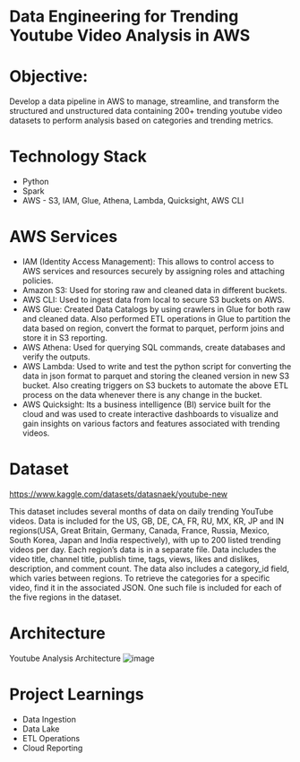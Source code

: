# Data Engineering for Trending Youtube Video Analysis in AWS

# Objective:

Develop a data pipeline in AWS to manage, streamline, and transform the structured and unstructured data containing 200+ trending youtube video datasets to perform analysis based on categories and trending metrics.

# Technology Stack

- Python
- Spark
- AWS - S3, IAM, Glue, Athena, Lambda, Quicksight, AWS CLI
  
# AWS Services
- IAM (Identity Access Management): This allows to control access to AWS services and resources securely by assigning roles and attaching policies.
- Amazon S3: Used for storing raw and cleaned data in different buckets.
- AWS CLI: Used to ingest data from local to secure S3 buckets on AWS.
- AWS Glue: Created Data Catalogs by using crawlers in Glue for both raw and cleaned data. Also performed ETL operations in Glue to partition the data based on region, convert the format to parquet, perform joins and store it in S3 reporting.
- AWS Athena: Used for querying SQL commands, create databases and verify the outputs.
- AWS Lambda: Used to write and test the python script for converting the data in json format to parquet and storing the cleaned version in new S3 bucket. Also creating triggers on S3 buckets to automate the above ETL process on the data whenever there is any change in the bucket.
- AWS Quicksight: Its a business intelligence (BI) service built for the cloud and was used to create interactive dashboards to visualize and gain insights on various factors and features associated with trending videos.
  
# Dataset
https://www.kaggle.com/datasets/datasnaek/youtube-new

This dataset includes several months of data on daily trending YouTube videos. Data is included for the US, GB, DE, CA, FR, RU, MX, KR, JP and IN regions(USA, Great Britain, Germany, Canada, France, Russia, Mexico, South Korea, Japan and India respectively), with up to 200 listed trending videos per day. Each region’s data is in a separate file. Data includes the video title, channel title, publish time, tags, views, likes and dislikes, description, and comment count. The data also includes a category_id field, which varies between regions. To retrieve the categories for a specific video, find it in the associated JSON. One such file is included for each of the five regions in the dataset.

# Architecture
Youtube Analysis Architecture
![image](https://github.com/user-attachments/assets/a6c9e9cb-2a6f-476b-a25b-a81354b5a4c5)

# Project Learnings
- Data Ingestion
- Data Lake
- ETL Operations
- Cloud
Reporting
